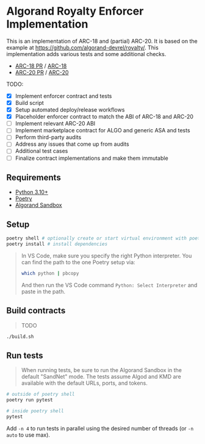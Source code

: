# Algorand Royalty Enforcer Implementation

This is an implementation of ARC-18 and (partial) ARC-20. It is based on the example at https://github.com/algorand-devrel/royalty/. This implementation adds various tests and some additional checks.

- [ARC-18 PR](https://github.com/algorandfoundation/ARCs/pull/70) / [ARC-18](https://github.com/barnjamin/ARCs/blob/royalty/ARCs/arc-0018.md)
- [ARC-20 PR](https://github.com/algorandfoundation/ARCs/pull/91) / [ARC-20](https://github.com/aldur/ARCs/blob/smartasa/ARCs/arc-00xx.md)

TODO:

- [x] Implement enforcer contract and tests
- [x] Build script
- [x] Setup automated deploy/release workflows
- [x] Placeholder enforcer contract to match the ABI of ARC-18 and ARC-20
- [ ] Implement relevant ARC-20 ABI
- [ ] Implement marketplace contract for ALGO and generic ASA and tests
- [ ] Perform third-party audits
- [ ] Address any issues that come up from audits
- [ ] Additional test cases
- [ ] Finalize contract implementations and make them immutable

## Requirements

- [Python 3.10+][python]
- [Poetry][poetry]
- [Algorand Sandbox][sandbox]

## Setup

```bash
poetry shell # optionally create or start virtual environment with poetry
poetry install # install dependencies
```

> In VS Code, make sure you specify the right Python interpreter. You can find the path to the one Poetry setup via:
>
> ```bash
> which python | pbcopy
> ```
>
> And then run the VS Code command `Python: Select Interpreter` and paste in the path.

## Build contracts

> TODO

```bash
./build.sh
```

## Run tests

> When running tests, be sure to run the Algorand Sandbox in the default "SandNet" mode. The tests assume Algod and KMD are available with the default URLs, ports, and tokens.

```bash
# outside of poetry shell
poetry run pytest

# inside poetry shell
pytest
```

Add `-n 4` to run tests in parallel using the desired number of threads (or `-n auto` to use max).

[python]: https://www.python.org/
[poetry]: https://python-poetry.org/docs/
[sandbox]: https://github.com/algorand/sandbox
